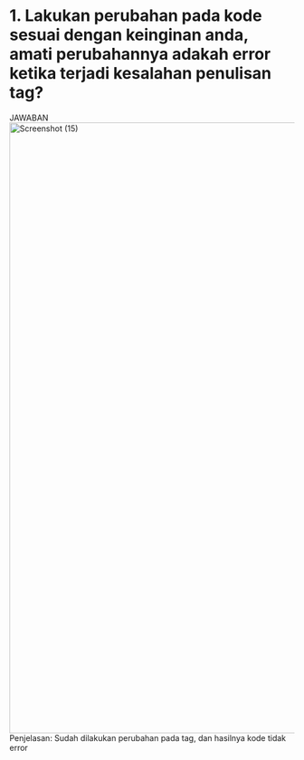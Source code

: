 # 1. Lakukan perubahan pada kode sesuai dengan keinginan anda, amati perubahannya adakah error ketika terjadi kesalahan penulisan tag?
JAWABAN
<img width="1920" height="1080" alt="Screenshot (15)" src="https://github.com/user-attachments/assets/aff15eee-c9f0-4763-b4ba-466a197884f6" />
Penjelasan: Sudah dilakukan perubahan pada tag, dan hasilnya kode tidak error

